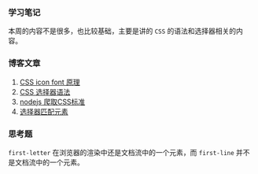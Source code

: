 ### 学习笔记
本周的内容不是很多，也比较基础，主要是讲的 `CSS` 的语法和选择器相关的内容。

### 博客文章
1. [CSS icon font 原理](https://www.clloz.com/programming/front-end/css/2018/12/10/icon-font/)
2. [CSS 选择器语法](https://www.clloz.com/programming/front-end/css/2018/08/31/css-selector/)
3. [nodejs 爬取CSS标准](https://www.clloz.com/programming/front-end/js/2020/08/09/nodejs-crawler/)
4. [选择器匹配元素](https://www.clloz.com/programming/front-end/js/2020/08/09/selector-match-element/)

### 思考题
`first-letter` 在浏览器的渲染中还是文档流中的一个元素，而 `first-line` 并不是文档流中的一个元素。

